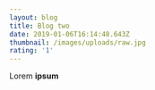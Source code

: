 ```yaml
---
layout: blog
title: Blog two
date: 2019-01-06T16:14:48.643Z
thumbnail: /images/uploads/raw.jpg
rating: '1'
---
```

Lorem **ipsum**
